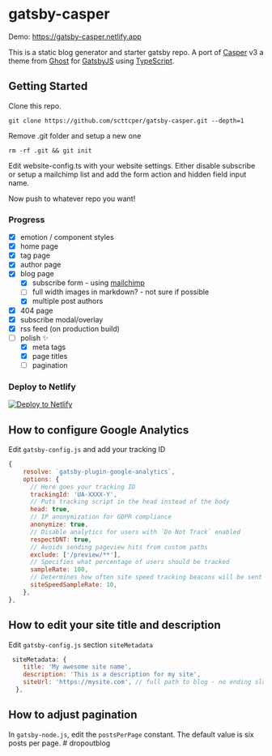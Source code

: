 # gatsby-casper

Demo: https://gatsby-casper.netlify.app

This is a static blog generator and starter gatsby repo. A port of [Casper](https://github.com/TryGhost/Casper) v3 a theme from [Ghost](https://ghost.org/) for [GatsbyJS](https://www.gatsbyjs.org/) using [TypeScript](https://www.typescriptlang.org/).

## Getting Started

Clone this repo.

```
git clone https://github.com/scttcper/gatsby-casper.git --depth=1
```

Remove .git folder and setup a new one

```
rm -rf .git && git init
```

Edit website-config.ts with your website settings.
Either disable subscribe or setup a mailchimp list and add the form action and hidden field input name.

Now push to whatever repo you want!

### Progress

- [x] emotion / component styles
- [x] home page
- [x] tag page
- [x] author page
- [x] blog page
  - [x] subscribe form - using [mailchimp](https://mailchimp.com)
  - [ ] full width images in markdown? - not sure if possible
  - [x] multiple post authors
- [x] 404 page
- [x] subscribe modal/overlay
- [x] rss feed (on production build)
- [ ] polish ✨
  - [x] meta tags
  - [x] page titles
  - [ ] pagination

### Deploy to Netlify

[![Deploy to Netlify](https://www.netlify.com/img/deploy/button.svg)](https://app.netlify.com/start/deploy?repository=https://github.com/scttcper/gatsby-casper)

## How to configure Google Analytics

Edit `gatsby-config.js` and add your tracking ID

```javascript
{
    resolve: `gatsby-plugin-google-analytics`,
    options: {
      // Here goes your tracking ID
      trackingId: 'UA-XXXX-Y',
      // Puts tracking script in the head instead of the body
      head: true,
      // IP anonymization for GDPR compliance
      anonymize: true,
      // Disable analytics for users with `Do Not Track` enabled
      respectDNT: true,
      // Avoids sending pageview hits from custom paths
      exclude: ['/preview/**'],
      // Specifies what percentage of users should be tracked
      sampleRate: 100,
      // Determines how often site speed tracking beacons will be sent
      siteSpeedSampleRate: 10,
    },
},
```

## How to edit your site title and description

Edit `gatsby-config.js` section `siteMetadata`

```javascript
 siteMetadata: {
    title: 'My awesome site name',
    description: 'This is a description for my site',
    siteUrl: 'https://mysite.com', // full path to blog - no ending slash
  },
```

## How to adjust pagination

In `gatsby-node.js`, edit the `postsPerPage` constant. The default value is
six posts per page.
#   d r o p o u t b l o g  
 